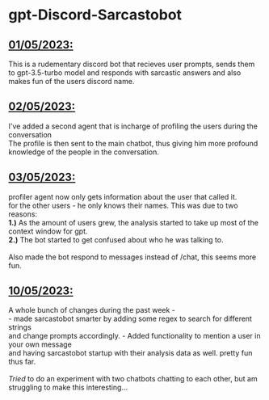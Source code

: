 ﻿# gpt-Discord-Sarcastobot

<h2><u><b> 01/05/2023:</b></u></h2>  
            <p>This is a rudementary discord bot that recieves user prompts, sends them to gpt-3.5-turbo model and responds with
            sarcastic answers and also makes fun of the users discord name.</p>



<h2><u><b> 02/05/2023:</b></u></h2> 
            <p>I've added a second agent that is incharge of profiling the users during the conversation<br>
            The profile is then sent to the main chatbot, thus giving him more profound knowledge of the people in the 
            conversation.</p>
            
<h2><u><b> 03/05/2023:</b></u></h2> 
            <p>
            profiler agent now only gets information about the user that called it.<br>
            for the other users - he only knows their names.
            This was due to two reasons:<br>
            <b>1.)</b> As the amount of users grew, the analysis started to take up most of the context window for gpt.<br>
            <b>2.)</b> The bot started to get confused about who he was talking to.<br><br>
            Also made the bot respond to messages instead of /chat, this seems more fun.
            </p>
            
<h2><u><b> 10/05/2023:</b></u></h2> 
            <p>
            A whole bunch of changes during the past week - <br>
            - made sarcastobot smarter by adding some regex to search for different strings<br>
              and change prompts accordingly.
            - Added functionality to mention a user in your own message<br>
              and having sarcastobot startup with their analysis data as well. pretty fun thus far.
            <br><br>
            <i>Tried</i> to do an experiment with two chatbots chatting to each other, but am struggling to make this interesting...
            </p>
